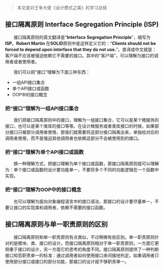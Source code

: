 >本文是对王争大佬《设计模式之美》的学习总结

## 接口隔离原则 Interface Segregation Principle (ISP)

&emsp;&emsp;接口隔离原则的英文翻译是“**Interface Segregation Principle**”，缩写为**ISP**。**Robert Martin** 在**SOLID**原则中是这样定义它的：“**Clients should not be forced to depend upon interface that they do not use.**”。直译成中文就是：客户端不应该被强迫依赖它不需要的接口。其中的“客户端”，可以理解为接口的调用者或者使用者。

&emsp;&emsp;我们可以把“接口”理解为下面三种东西：

* 一组API接口集合
* 单个API接口或函数
* OOP中的接口概念

### 把“接口”理解为一组API接口集合

&emsp;&emsp;我们把接口隔离原则中的接口，理解为一组接口集合，它可以是某个微服务的接口，也可以是某个类库的接口等等。在设计微服务或者类库接口的时候，如果部分接口只被部分调用者使用，那我们就需要将这部分接口隔离出来，单独给对应的调用者使用，而不是强迫其他调用者也依赖这部分不会被使用到的接口。

### 把“接口”理解为单个API接口或函数

&emsp;&emsp;换一种理解方式，把接口理解为单个接口或函数，那接口隔离原则就可以理解为：单个接口或函数的设计要功能单一，不要将多个不同的功能逻辑在一个函数中实现。

### 把“接口”理解为OOP中的接口概念

&emsp;&emsp;也可以理解为面向对象编程语言中的接口语法，那接口的设计要尽量单一，不要让接口的实现类和调用者，依赖不需要的接口函数。

## 接口隔离原则与单一职责原则的区别

&emsp;&emsp;接口隔离原则和单一职责原则有点类似，不过稍微有些区别。单一职责原则针对的是模块、类、接口的设计。而接口隔离原则相对于单一职责原则，一方面它更侧重于接口的设计，另一方面它的思考的角度不同。接口隔离原则提供了一种判断接口知否职责单一的标准：通过调用者如何使用接口来间接地判定。如果调用者只使用部分接口或接口的部分功能，那接口的设计就不够职责单一。
